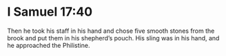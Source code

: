 # I Samuel 17:40

Then he took his staff in his hand and chose five smooth stones from the brook and put them in his shepherd’s pouch. His sling was in his hand, and he approached the Philistine.
